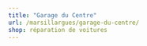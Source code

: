 ```yaml
---
title: "Garage du Centre"
url: /marsillargues/garage-du-centre/
shop: réparation de voitures
---
```

